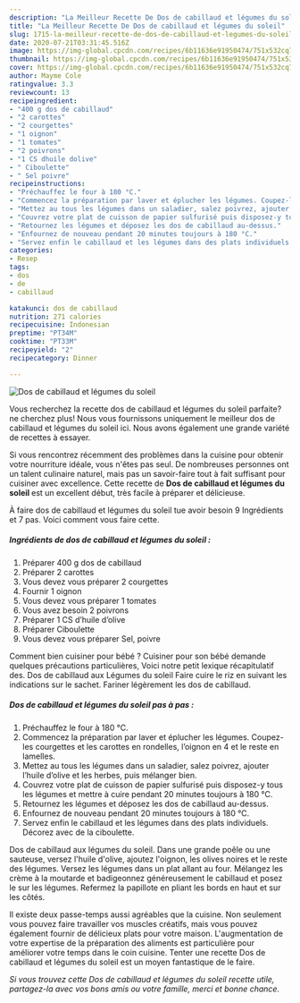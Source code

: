 ```yaml
---
description: "La Meilleur Recette De Dos de cabillaud et légumes du soleil"
title: "La Meilleur Recette De Dos de cabillaud et légumes du soleil"
slug: 1715-la-meilleur-recette-de-dos-de-cabillaud-et-legumes-du-soleil
date: 2020-07-21T03:31:45.516Z
image: https://img-global.cpcdn.com/recipes/6b11636e91950474/751x532cq70/dos-de-cabillaud-et-legumes-du-soleil-photo-principale-de-la-recette.jpg
thumbnail: https://img-global.cpcdn.com/recipes/6b11636e91950474/751x532cq70/dos-de-cabillaud-et-legumes-du-soleil-photo-principale-de-la-recette.jpg
cover: https://img-global.cpcdn.com/recipes/6b11636e91950474/751x532cq70/dos-de-cabillaud-et-legumes-du-soleil-photo-principale-de-la-recette.jpg
author: Mayme Cole
ratingvalue: 3.3
reviewcount: 13
recipeingredient:
- "400 g dos de cabillaud"
- "2 carottes"
- "2 courgettes"
- "1 oignon"
- "1 tomates"
- "2 poivrons"
- "1 CS dhuile dolive"
- " Ciboulette"
- " Sel poivre"
recipeinstructions:
- "Préchauffez le four à 180 °C."
- "Commencez la préparation par laver et éplucher les légumes. Coupez-les courgettes et les carottes en rondelles, l’oignon en 4 et le reste en lamelles."
- "Mettez au tous les légumes dans un saladier, salez poivrez, ajouter l’huile d’olive et les herbes, puis mélanger bien."
- "Couvrez votre plat de cuisson de papier sulfurisé puis disposez-y tous les légumes et mettre à cuire pendant 20 minutes toujours à 180 °C."
- "Retournez les légumes et déposez les dos de cabillaud au-dessus."
- "Enfournez de nouveau pendant 20 minutes toujours à 180 °C."
- "Servez enfin le cabillaud et les légumes dans des plats individuels. Décorez avec de la ciboulette."
categories:
- Resep
tags:
- dos
- de
- cabillaud

katakunci: dos de cabillaud 
nutrition: 271 calories
recipecuisine: Indonesian
preptime: "PT34M"
cooktime: "PT33M"
recipeyield: "2"
recipecategory: Dinner

---
```



![Dos de cabillaud et légumes du soleil](https://img-global.cpcdn.com/recipes/6b11636e91950474/751x532cq70/dos-de-cabillaud-et-legumes-du-soleil-photo-principale-de-la-recette.jpg)

Vous recherchez la recette dos de cabillaud et légumes du soleil parfaite? ne cherchez plus! Nous vous fournissons uniquement le meilleur dos de cabillaud et légumes du soleil ici. Nous avons également une grande variété de recettes à essayer.

Si vous rencontrez récemment des problèmes dans la cuisine pour obtenir votre nourriture idéale, vous n'êtes pas seul. De nombreuses personnes ont un talent culinaire naturel, mais pas un savoir-faire tout à fait suffisant pour cuisiner avec excellence. Cette recette de <strong> Dos de cabillaud et légumes du soleil </strong> est un excellent début, très facile à préparer et délicieuse.

<!--inarticleads1-->

À faire dos de cabillaud et légumes du soleil tue avoir besoin 9 Ingrédients et 7 pas. Voici comment vous faire cette.

##### Ingrédients de dos de cabillaud et légumes du soleil :

1. Préparer 400 g dos de cabillaud
1. Préparer 2 carottes
1. Vous devez vous préparer 2 courgettes
1. Fournir 1 oignon
1. Vous devez vous préparer 1 tomates
1. Vous avez besoin 2 poivrons
1. Préparer 1 CS d’huile d’olive
1. Préparer  Ciboulette
1. Vous devez vous préparer  Sel, poivre


Comment bien cuisiner pour bébé ? Cuisiner pour son bébé demande quelques précautions particulières, Voici notre petit lexique récapitulatif des. Dos de cabillaud aux Légumes du soleil Faire cuire le riz en suivant les indications sur le sachet. Fariner légèrement les dos de cabillaud. 

<!--inarticleads2-->

##### Dos de cabillaud et légumes du soleil pas à pas :

1. Préchauffez le four à 180 °C.
1. Commencez la préparation par laver et éplucher les légumes. Coupez-les courgettes et les carottes en rondelles, l’oignon en 4 et le reste en lamelles.
1. Mettez au tous les légumes dans un saladier, salez poivrez, ajouter l’huile d’olive et les herbes, puis mélanger bien.
1. Couvrez votre plat de cuisson de papier sulfurisé puis disposez-y tous les légumes et mettre à cuire pendant 20 minutes toujours à 180 °C.
1. Retournez les légumes et déposez les dos de cabillaud au-dessus.
1. Enfournez de nouveau pendant 20 minutes toujours à 180 °C.
1. Servez enfin le cabillaud et les légumes dans des plats individuels. Décorez avec de la ciboulette.


Dos de cabillaud aux légumes du soleil. Dans une grande poêle ou une sauteuse, versez l&#39;huile d&#39;olive, ajoutez l&#39;oignon, les olives noires et le reste des légumes. Versez les légumes dans un plat allant au four. Mélangez les crème à la moutarde et badigeonnez généreusement le cabillaud et posez le sur les légumes. Refermez la papillote en pliant les bords en haut et sur les côtés. 

<!--inarticleads1-->

<p>
Il existe deux passe-temps aussi agréables que la cuisine. Non seulement vous pouvez faire travailler vos muscles créatifs, mais vous pouvez également fournir de délicieux plats pour votre maison. L'augmentation de votre expertise de la préparation des aliments est particulière pour améliorer votre temps dans le coin cuisine. Tenter une recette Dos de cabillaud et légumes du soleil est un moyen fantastique de le faire.
</p>

<p>
<i>Si vous trouvez cette Dos de cabillaud et légumes du soleil recette utile, partagez-la avec vos bons amis ou votre famille, merci et bonne chance.</i>
</p>
